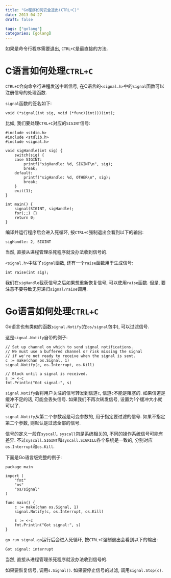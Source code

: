 ```yaml
---
title: "Go程序如何安全退出(CTRL+C)"
date: 2013-04-27
draft: false

tags: ["golang"]
categories: [golang]
---
```


如果是命令行程序需要退出, `CTRL+C`是最直接的方法.

# C语言如何处理`CTRL+C`

`CTRL+C`会向命令行进程发送中断信号, 在C语言的`<signal.h>`中的`signal`函数可以注册信号的处理函数.

`signal`函数的签名如下:

	void (*signal(int sig, void (*func)(int)))(int);

比如, 我们要处理`CTRL+C`对应的`SIGINT`信号:

	#include <stdio.h>
	#include <stdlib.h>
	#include <signal.h>

	void sigHandle(int sig) {
		switch(sig) {
		case SIGINT:
			printf("sigHandle: %d, SIGINT\n", sig);
			break;
		default:
			printf("sigHandle: %d, OTHER\n", sig);
			break;
		}
		exit(1);
	}

	int main() {
		signal(SIGINT, sigHandle);
		for(;;) {}
		return 0;
	}

编译并运行程序后会进入死循环, 按`CTRL+C`强制退出会看到以下的输出:

	sigHandle: 2, SIGINT

当然, 直接从进程管理杀死程序就没办法收到信号的.

`<signal.h>`中除了`signal`函数, 还有一个`raise`函数用于生成信号:

	int raise(int sig);

我们在`sigHandle`截获信号之后如果想重新恢复信号, 可以使用`raise`函数. 但是, 要注意不要导致无穷递归`signal/raise`调用.

# Go语言如何处理`CTRL+C`

Go语言也有类似的函数`signal.Notify`(在`os/signal`包中), 可以过滤信号.

这是`signal.Notify`自带的例子:

	// Set up channel on which to send signal notifications.
	// We must use a buffered channel or risk missing the signal
	// if we're not ready to receive when the signal is sent.
	c := make(chan os.Signal, 1)
	signal.Notify(c, os.Interrupt, os.Kill)

	// Block until a signal is received.
	s := <-c
	fmt.Println("Got signal:", s)

`signal.Notify`会将用户关注的信号转发到信道`c`, 信道`c`不能是阻塞的. 如果信道是缓冲不足的话, 可能会丢失信号. 如果我们不再次转发信号, 设置为1个缓冲大小就可以了.

`signal.Notify`从第二个参数起是可变参数的, 用于指定要过滤的信号.
如果不指定第二个参数, 则默认是过滤全部的信号.

信号的定义一般在`syscall`. `syscall`包是系统相关的,
不同的操作系统信号可能有差异. 不过`syscall.SIGINT`和`syscall.SIGKILL`各个系统是一致的, 分别对应`os.Interrupt`和`os.Kill`.

下面是Go语言版完整的例子:

	package main

	import (
		"fmt"
		"os"
		"os/signal"
	)

	func main() {
		c := make(chan os.Signal, 1)
		signal.Notify(c, os.Interrupt, os.Kill)

		s := <-c
		fmt.Println("Got signal:", s)
	}

`go run signal.go`运行后会进入死循环, 按`CTRL+C`强制退出会看到以下的输出:

	Got signal: interrupt

当然, 直接从进程管理杀死程序就没办法收到信号的.

如果要恢复信号, 调用`s.Signal()`. 如果要停止信号的过滤, 调用`signal.Stop(c)`.
